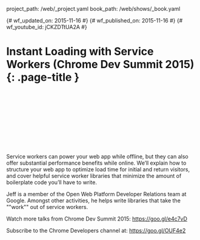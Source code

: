 project_path: /web/_project.yaml book_path: /web/shows/_book.yaml

{# wf_updated_on: 2015-11-16 #} {# wf_published_on: 2015-11-16 #} {# wf_youtube_id: jCKZDTtUA2A #}

# Instant Loading with Service Workers (Chrome Dev Summit 2015) {: .page-title }

<div class="video-wrapper">
  <iframe class="devsite-embedded-youtube-video" data-video-id="jCKZDTtUA2A"
          data-autohide="1" data-showinfo="0" frameborder="0" allowfullscreen>
  </iframe>
</div>

Service workers can power your web app while offline, but they can also offer substantial performance benefits while online. We’ll explain how to structure your web app to optimize load time for initial and return visitors, and cover helpful service worker libraries that minimize the amount of boilerplate code you’ll have to write.

Jeff is a member of the Open Web Platform Developer Relations team at Google. Amongst other activities, he helps write libraries that take the ""work"" out of service workers.

Watch more talks from Chrome Dev Summit 2015: https://goo.gl/e4c7vD

Subscribe to the Chrome Developers channel at: https://goo.gl/OUF4e2